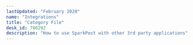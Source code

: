 ```yaml
---
lastUpdated: "February 2020"
name: "Integrations"
title: "Category File"
desk_id: 780292
description: "How to use SparkPost with other 3rd party applications"
---
```

